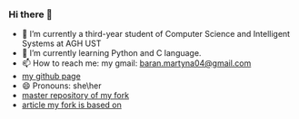### Hi there 👋

- 🔭 I’m currently a third-year student of Computer Science and Intelligent Systems at AGH UST
- 🌱 I’m currently learning Python and C language.
- 📫 How to reach me: my gmail: baran.martyna04@gmail.com
- [my github page](https://martynabaran.github.io/)
- 😄 Pronouns: she\her
- [master repository of my fork](https://github.com/MoonInTheRiver/NeuralSVB)
- [article my fork is based on](https://paperswithcode.com/paper/learning-the-beauty-in-songs-neural-singing)

